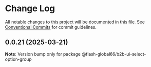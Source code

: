 # Change Log

All notable changes to this project will be documented in this file.
See [Conventional Commits](https://conventionalcommits.org) for commit guidelines.

## 0.0.21 (2025-03-21)

**Note:** Version bump only for package @flash-global66/b2b-ui-select-option-group
